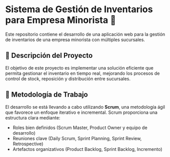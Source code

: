 # Sistema de Gestión de Inventarios para Empresa Minorista 🛒

Este repositorio contiene el desarrollo de una aplicación web para la gestión de inventarios de una empresa minorista con múltiples sucursales.

## 📌 Descripción del Proyecto

El objetivo de este proyecto es implementar una solución eficiente que permita gestionar el inventario en tiempo real, mejorando los procesos de control de stock, reposición y distribución entre sucursales.

## 🚀 Metodología de Trabajo

El desarrollo se está llevando a cabo utilizando **Scrum**, una metodología ágil que favorece un enfoque iterativo e incremental. Scrum proporciona una estructura clara mediante:

- Roles bien definidos (Scrum Master, Product Owner y equipo de desarrollo)
- Reuniones clave (Daily Scrum, Sprint Planning, Sprint Review, Retrospective)
- Artefactos organizativos (Product Backlog, Sprint Backlog, Incremento)
